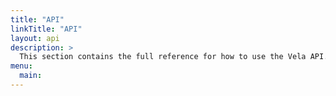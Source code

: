 ```yaml
---
title: "API"
linkTitle: "API"
layout: api
description: >
  This section contains the full reference for how to use the Vela API.
menu:
  main:
---
```

